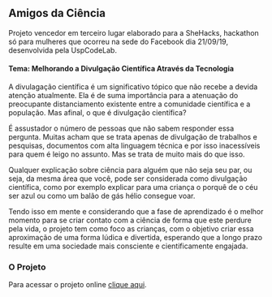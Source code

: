 ## Amigos da Ciência

Projeto vencedor em terceiro lugar elaborado para a SheHacks, hackathon só para mulheres que ocorreu na sede do Facebook dia 21/09/19, desenvolvida pela UspCodeLab.

#### Tema: Melhorando a Divulgação Científica Através da Tecnologia

A divulagação científica é um significativo tópico que não recebe a devida atenção atualmente. Ela é de suma importância para a atenuação do preocupante distanciamento existente entre a comunidade científica e a população. Mas afinal, o que é divulgação científica? 

É assustador o número de pessoas que não sabem responder essa pergunta. Muitas acham que se trata apenas de divulgação de trabalhos e pesquisas, documentos com alta linguagem técnica e por isso inacessíveis para quem é leigo no assunto. Mas se trata de muito mais do que isso.

Qualquer explicação sobre ciência para alguém que não seja seu par, ou seja, da mesma área que você, pode ser considerada como divulgação científica, como por exemplo explicar para uma criança o porquê de o céu ser azul ou como um balão de gás hélio consegue voar.

Tendo isso em mente e considerando que a fase de aprendizado é o melhor momento para se criar contato com a ciência de forma que este perdure pela vida, o projeto tem como foco as crianças, com o objetivo criar essa aproximação de uma forma lúdica e divertida, esperando que a longo prazo resulte em uma sociedade mais consciente e cientificamente engajada.

### O Projeto

Para acessar o projeto online [clique aqui](https://she-hacks.azurewebsites.net).
